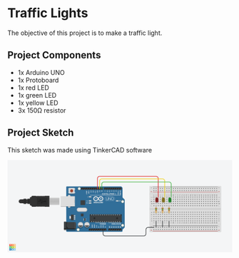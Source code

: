 # Traffic Lights

The objective of this project is to make a traffic light.

## Project Components

- 1x Arduino UNO
- 1x Protoboard
- 1x red LED
- 1x green LED
- 1x yellow LED
- 3x 150Ω resistor

## Project Sketch

This sketch was made using TinkerCAD software

<div align="center">
  <a href="https://github.com/joseferreira-dev/book-beginning-arduino-projects/tree/main/project-03"><img src="sketch.png" alt="Project sketch"></a>
</div>
